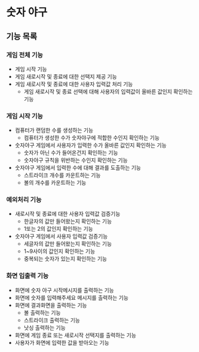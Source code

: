 # 숫자 야구

## 기능 목록

### 게임 전체 기능
- 게임 시작 기능
- 게임 새로시작 및 종료에 대한 선택지 제공 기능
- 게임 새로시작 및 종료에 대한 사용자 입력값 처리 기능
  - 게임 새로시작 및 종료 선택에 대해 사용자의 입력값이 올바른 값인지 확인하는 기능

### 게임 시작 기능
- 컴퓨터가 랜덤한 수를 생성하는 기능
  - 컴퓨터가 생성한 수가 숫자야구에 적합한 수인지 확인하는 기능
- 숫자야구 게임에서 사용자가 입력한 수가 올바른 값인지 확인하는 기능
  - 숫자가 아닌 수가 들어온건지 확인하는 기능
  - 숫자야구 규칙을 위반하는 수인지 확인하는 기능
- 숫자야구 게임에서 입력한 수에 대해 결과를 도출하는 기능
  - 스트라이크 개수를 카운트하는 기능
  - 볼의 개수를 카운트하는 기능

### 예외처리 기능
- 새로시작 및 종료에 대한 사용자 입력값 검증기능
  - 한글자의 값만 들어왔는지 확인하는 기능
  - 1또는 2의 값인지 확인하는 기능
- 숫자야구 게임에서 사용자 입력값 검증기능
  - 세글자의 값만 들어왔는지 확인하는 기능
  - 1~9사이의 값인지 확인하는 기능
  - 중복되는 숫자가 있는지 확인하는 기능

### 화면 입출력 기능
- 화면에 숫자 야구 시작메시지를 출력하는 기능
- 화면에 숫자를 입력해주세요 메시지를 출력하는 기능
- 화면에 결과화면을 출력하는 기능
  - 볼 출력하는 기능
  - 스트라이크 출력하는 기능
  - 낫싱 출력하는 기능
- 화면에 게임 종료 또는 새로시작 선택지를 출력하는 기능
- 사용자가 화면에 입력한 값을 받아오는 기능